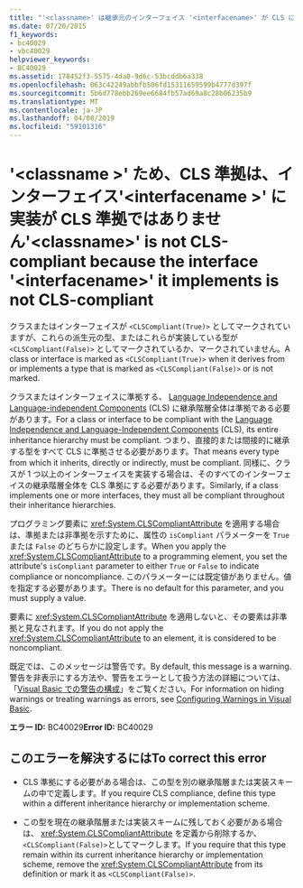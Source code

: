 ```yaml
---
title: "'<classname>' は継承元のインターフェイス '<interfacename>' が CLS に準拠していないため、CLS に準拠していません。"
ms.date: 07/20/2015
f1_keywords:
- bc40029
- vbc40029
helpviewer_keywords:
- BC40029
ms.assetid: 178452f3-5575-4da0-9d6c-53bcddb6a338
ms.openlocfilehash: 063c42249abbfb506fd15311659599b4777d397f
ms.sourcegitcommit: 5b6d778ebb269ee6684fb57ad69a8c28b06235b9
ms.translationtype: MT
ms.contentlocale: ja-JP
ms.lasthandoff: 04/08/2019
ms.locfileid: "59101316"
---
```

# <a name="classname-is-not-cls-compliant-because-the-interface-interfacename-it-implements-is-not-cls-compliant"></a><span data-ttu-id="6eef4-102">'\<classname >' ため、CLS 準拠は、インターフェイス'\<interfacename >' に実装が CLS 準拠ではありません</span><span class="sxs-lookup"><span data-stu-id="6eef4-102">'\<classname>' is not CLS-compliant because the interface '\<interfacename>' it implements is not CLS-compliant</span></span>
<span data-ttu-id="6eef4-103">クラスまたはインターフェイスが `<CLSCompliant(True)>` としてマークされていますが、これらの派生元の型、またはこれらが実装している型が `<CLSCompliant(False)>` としてマークされているか、マークされていません。</span><span class="sxs-lookup"><span data-stu-id="6eef4-103">A class or interface is marked as `<CLSCompliant(True)>` when it derives from or implements a type that is marked as `<CLSCompliant(False)>` or is not marked.</span></span>  
  
 <span data-ttu-id="6eef4-104">クラスまたはインターフェイスに準拠する、 [Language Independence and Language-independent Components](../../../standard/language-independence-and-language-independent-components.md) (CLS) に継承階層全体は準拠である必要があります。</span><span class="sxs-lookup"><span data-stu-id="6eef4-104">For a class or interface to be compliant with the [Language Independence and Language-Independent Components](../../../standard/language-independence-and-language-independent-components.md) (CLS), its entire inheritance hierarchy must be compliant.</span></span> <span data-ttu-id="6eef4-105">つまり、直接的または間接的に継承する型をすべて CLS に準拠させる必要があります。</span><span class="sxs-lookup"><span data-stu-id="6eef4-105">That means every type from which it inherits, directly or indirectly, must be compliant.</span></span> <span data-ttu-id="6eef4-106">同様に、クラスが 1 つ以上のインターフェイスを実装する場合は、そのすべてのインターフェイスの継承階層全体を CLS 準拠にする必要があります。</span><span class="sxs-lookup"><span data-stu-id="6eef4-106">Similarly, if a class implements one or more interfaces, they must all be compliant throughout their inheritance hierarchies.</span></span>  
  
 <span data-ttu-id="6eef4-107">プログラミング要素に <xref:System.CLSCompliantAttribute> を適用する場合は、準拠または非準拠を示すために、属性の `isCompliant` パラメーターを `True` または `False` のどちらかに設定します。</span><span class="sxs-lookup"><span data-stu-id="6eef4-107">When you apply the <xref:System.CLSCompliantAttribute> to a programming element, you set the attribute's `isCompliant` parameter to either `True` or `False` to indicate compliance or noncompliance.</span></span> <span data-ttu-id="6eef4-108">このパラメーターには既定値がありません。値を指定する必要があります。</span><span class="sxs-lookup"><span data-stu-id="6eef4-108">There is no default for this parameter, and you must supply a value.</span></span>  
  
 <span data-ttu-id="6eef4-109">要素に <xref:System.CLSCompliantAttribute> を適用しないと、その要素は非準拠と見なされます。</span><span class="sxs-lookup"><span data-stu-id="6eef4-109">If you do not apply the <xref:System.CLSCompliantAttribute> to an element, it is considered to be noncompliant.</span></span>  
  
 <span data-ttu-id="6eef4-110">既定では、このメッセージは警告です。</span><span class="sxs-lookup"><span data-stu-id="6eef4-110">By default, this message is a warning.</span></span> <span data-ttu-id="6eef4-111">警告を非表示にする方法や、警告をエラーとして扱う方法の詳細については、「[Visual Basic での警告の構成](/visualstudio/ide/configuring-warnings-in-visual-basic)」をご覧ください。</span><span class="sxs-lookup"><span data-stu-id="6eef4-111">For information on hiding warnings or treating warnings as errors, see [Configuring Warnings in Visual Basic](/visualstudio/ide/configuring-warnings-in-visual-basic).</span></span>  
  
 <span data-ttu-id="6eef4-112">**エラー ID:** BC40029</span><span class="sxs-lookup"><span data-stu-id="6eef4-112">**Error ID:** BC40029</span></span>  
  
## <a name="to-correct-this-error"></a><span data-ttu-id="6eef4-113">このエラーを解決するには</span><span class="sxs-lookup"><span data-stu-id="6eef4-113">To correct this error</span></span>  
  
-   <span data-ttu-id="6eef4-114">CLS 準拠にする必要がある場合は、この型を別の継承階層または実装スキームの中で定義します。</span><span class="sxs-lookup"><span data-stu-id="6eef4-114">If you require CLS compliance, define this type within a different inheritance hierarchy or implementation scheme.</span></span>  
  
-   <span data-ttu-id="6eef4-115">この型を現在の継承階層または実装スキームに残しておく必要がある場合は、 <xref:System.CLSCompliantAttribute> を定義から削除するか、 `<CLSCompliant(False)>`としてマークします。</span><span class="sxs-lookup"><span data-stu-id="6eef4-115">If you require that this type remain within its current inheritance hierarchy or implementation scheme, remove the <xref:System.CLSCompliantAttribute> from its definition or mark it as `<CLSCompliant(False)>`.</span></span>  
